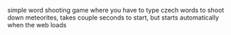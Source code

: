 simple word shooting game where you have to type czech words to shoot down meteorites,
takes couple seconds to start, but starts automatically when the web loads 
